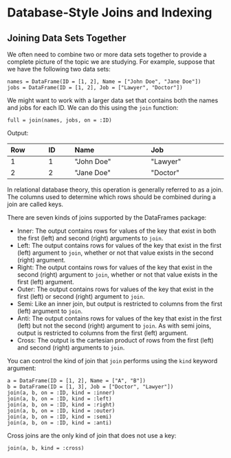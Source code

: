 Database-Style Joins and Indexing
=================================

Joining Data Sets Together
--------------------------

We often need to combine two or more data sets together to provide a complete picture of the topic we are studying. For example, suppose that we have the following two data sets:

    names = DataFrame(ID = [1, 2], Name = ["John Doe", "Jane Doe"])
    jobs = DataFrame(ID = [1, 2], Job = ["Lawyer", "Doctor"])

We might want to work with a larger data set that contains both the names and jobs for each ID. We can do this using the `join` function:

    full = join(names, jobs, on = :ID)

Output:

<table>
<colgroup>
<col width="8%" />
<col width="6%" />
<col width="18%" />
<col width="18%" />
</colgroup>
<thead>
<tr class="header">
<th align="left">Row</th>
<th align="left">ID</th>
<th align="left">Name</th>
<th align="left">Job</th>
</tr>
</thead>
<tbody>
<tr class="odd">
<td align="left">1</td>
<td align="left">1</td>
<td align="left">&quot;John Doe&quot;</td>
<td align="left">&quot;Lawyer&quot;</td>
</tr>
<tr class="even">
<td align="left">2</td>
<td align="left">2</td>
<td align="left">&quot;Jane Doe&quot;</td>
<td align="left">&quot;Doctor&quot;</td>
</tr>
</tbody>
</table>

In relational database theory, this operation is generally referred to as a join. The columns used to determine which rows should be combined during a join are called keys.

There are seven kinds of joins supported by the DataFrames package:

-   Inner: The output contains rows for values of the key that exist in both the first (left) and second (right) arguments to `join`.
-   Left: The output contains rows for values of the key that exist in the first (left) argument to `join`, whether or not that value exists in the second (right) argument.
-   Right: The output contains rows for values of the key that exist in the second (right) argument to `join`, whether or not that value exists in the first (left) argument.
-   Outer: The output contains rows for values of the key that exist in the first (left) or second (right) argument to `join`.
-   Semi: Like an inner join, but output is restricted to columns from the first (left) argument to `join`.
-   Anti: The output contains rows for values of the key that exist in the first (left) but not the second (right) argument to `join`. As with semi joins, output is restricted to columns from the first (left) argument.
-   Cross: The output is the cartesian product of rows from the first (left) and second (right) arguments to `join`.

You can control the kind of join that `join` performs using the `kind` keyword argument:

    a = DataFrame(ID = [1, 2], Name = ["A", "B"])
    b = DataFrame(ID = [1, 3], Job = ["Doctor", "Lawyer"])
    join(a, b, on = :ID, kind = :inner)
    join(a, b, on = :ID, kind = :left)
    join(a, b, on = :ID, kind = :right)
    join(a, b, on = :ID, kind = :outer)
    join(a, b, on = :ID, kind = :semi)
    join(a, b, on = :ID, kind = :anti)

Cross joins are the only kind of join that does not use a key:

    join(a, b, kind = :cross)

